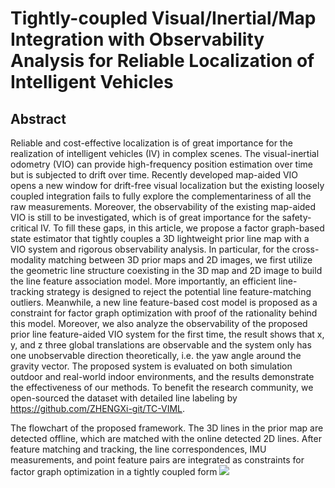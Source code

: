 # Tightly-coupled Visual/Inertial/Map Integration with Observability Analysis for Reliable Localization of Intelligent Vehicles

## Abstract

Reliable and cost-effective localization is of great
importance for the realization of intelligent vehicles (IV) in
complex scenes. The visual-inertial odometry (VIO) can provide
high-frequency position estimation over time but is subjected to
drift over time. Recently developed map-aided VIO opens a new
window for drift-free visual localization but the existing loosely
coupled integration fails to fully explore the complementariness
of all the raw measurements. Moreover, the observability of the
existing map-aided VIO is still to be investigated, which is of
great importance for the safety-critical IV. To fill these gaps,
in this article, we propose a factor graph-based state estimator
that tightly couples a 3D lightweight prior line map with a VIO
system and rigorous observability analysis. In particular, for the
cross-modality matching between 3D prior maps and 2D images,
we first utilize the geometric line structure coexisting in the 3D
map and 2D image to build the line feature association model.
More importantly, an efficient line-tracking strategy is designed
to reject the potential line feature-matching outliers. Meanwhile,
a new line feature-based cost model is proposed as a constraint
for factor graph optimization with proof of the rationality behind
this model. Moreover, we also analyze the observability of the
proposed prior line feature-aided VIO system for the first time,
the result shows that x, y, and z three global translations are
observable and the system only has one unobservable direction
theoretically, i.e. the yaw angle around the gravity vector. The
proposed system is evaluated on both simulation outdoor and
real-world indoor environments, and the results demonstrate the
effectiveness of our methods. To benefit the research community,
we open-sourced the dataset with detailed line labeling by
https://github.com/ZHENGXi-git/TC-VIML.

The flowchart of the proposed framework. The 3D lines in the prior map are detected offline, which are matched with
the online detected 2D lines. After feature matching and tracking, the line correspondences, IMU measurements, and point feature pairs are integrated as constraints for factor graph optimization in a tightly coupled form
<img src="https://github.com/ZHENGXi-git/TC-VIML/support_files/image/framework.png" width="%30" height="%30" />
